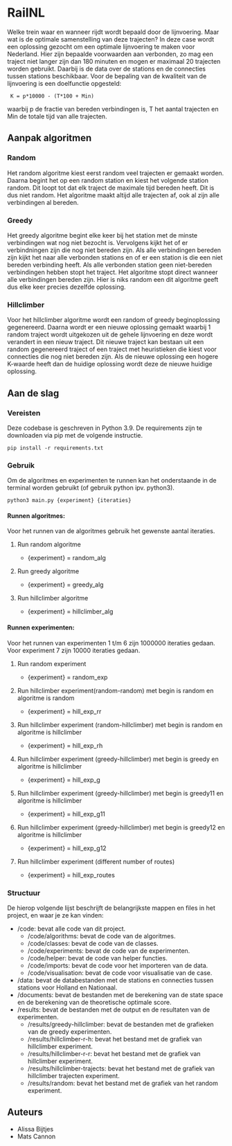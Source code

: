 # RailNL
Welke trein waar en wanneer rijdt wordt bepaald door de lijnvoering. Maar wat is de optimale samenstelling van deze trajecten? In deze case wordt een oplossing gezocht om een optimale lijnvoering te maken voor Nederland. Hier zijn bepaalde voorwaarden aan verbonden, zo mag een traject niet langer zijn dan 180 minuten en mogen er maximaal 20 trajecten worden gebruikt. Daarbij is de data over de stations en de connecties tussen stations beschikbaar. Voor de bepaling van de kwaliteit van de lijnvoering is een doelfunctie opgesteld: 
```
 K = p*10000 - (T*100 + Min)
```
waarbij p de fractie van bereden verbindingen is, T het aantal trajecten en Min de totale tijd van alle trajecten.

## Aanpak algoritmen
### Random
Het random algoritme kiest eerst random veel trajecten er gemaakt worden. Daarna begint het op een random station en kiest het volgende station random. Dit loopt tot dat elk traject de maximale tijd bereden heeft. Dit is dus niet random. Het algoritme maakt altijd alle trajecten af, ook al zijn alle verbindingen al bereden.

### Greedy
Het greedy algoritme begint elke keer bij het station met de minste verbindingen wat nog niet bezocht is. Vervolgens kijkt het of er verbindningen zijn die nog niet bereden zijn. Als alle verbindingen bereden zijn kijkt het naar alle verbonden stations en of er een station is die een niet bereden verbinding heeft. Als alle verbonden station geen niet-bereden verbindingen hebben stopt het traject. Het algoritme stopt direct wanneer alle verbindingen bereden zijn. Hier is niks random een dit algoritme geeft dus elke keer precies dezelfde oplossing.

### Hillclimber
Voor het hillclimber algoritme wordt een random of greedy beginoplossing gegenereerd. Daarna wordt er een nieuwe oplossing gemaakt waarbij 1 random traject wordt uitgekozen uit de gehele lijnvoering en deze wordt verandert in een nieuw traject. Dit nieuwe traject kan bestaan uit een random gegenereerd traject of een traject met heuristieken die kiest voor connecties die nog niet bereden zijn. Als de nieuwe oplossing een hogere K-waarde heeft dan de huidige oplossing wordt deze de nieuwe huidige oplossing.

## Aan de slag
### Vereisten
Deze codebase is geschreven in Python 3.9. De requirements zijn te downloaden via pip met de volgende instructie.
```
pip install -r requirements.txt
```

### Gebruik
Om de algoritmes en experimenten te runnen kan het onderstaande in de terminal worden gebruikt (of gebruik python ipv. python3).
```
python3 main.py {experiment} {iteraties}
```
#### Runnen algoritmes:
Voor het runnen van de algoritmes gebruik het gewenste aantal iteraties.
1. Run random algoritme
    - {experiment} = random_alg

2. Run greedy algoritme
    - {experiment} = greedy_alg

3. Run hillclimber algoritme
    - {experiment} = hillclimber_alg

#### Runnen experimenten:
Voor het runnen van experimenten 1 t/m 6 zijn 1000000 iteraties gedaan. Voor experiment 7 zijn 10000 iteraties gedaan.
1. Run random experiment
    - {experiment} = random_exp

2. Run hillclimber experiment(random-random) met begin is random en algoritme is random
    - {experiment} = hill_exp_rr

3. Run hillclimber experiment (random-hillclimber) met begin is random en algoritme is hillclimber
    - {experiment} = hill_exp_rh

4. Run hillclimber experiment (greedy-hillclimber) met begin is greedy en algoritme is hillclimber
    - {experiment} = hill_exp_g

5. Run hillclimber experiment (greedy-hillclimber) met begin is greedy11 en algoritme is hillclimber
    - {experiment} = hill_exp_g11

6. Run hillclimber experiment (greedy-hillclimber) met begin is greedy12 en algoritme is hillclimber
    - {experiment} = hill_exp_g12

7. Run hillclimber experiment (different number of routes)
    - {experiment} = hill_exp_routes

### Structuur
De hierop volgende lijst beschrijft de belangrijkste mappen en files in het project, en waar je ze kan vinden:
* /code: bevat alle code van dit project.
    * /code/algorithms: bevat de code van de algoritmes.
    * /code/classes: bevat de code van de classes.
    * /code/experiments: bevat de code van de experimenten.
    * /code/helper: bevat de code van helper functies.
    * /code/imports: bevat de code voor het importeren van de data.
    * /code/visualisation: bevat de code voor visualisatie van de case.
* /data: bevat de databestanden met de stations en connecties tussen stations voor Holland en Nationaal.
* /documents: bevat de bestanden met de berekening van de state space en de berekening van de theoretische optimale score.
* /results: bevat de bestanden met de output en de resultaten van de experimenten.
    * /results/greedy-hillclimber: bevat de bestanden met de grafieken van de greedy experimenten.
    * /results/hillclimber-r-h: bevat het bestand met de grafiek van hillclimber experiment.
    * /results/hillclimber-r-r: bevat het bestand met de grafiek van hillclimber experiment.
    * /results/hillclimber-trajects: bevat het bestand met de grafiek van hillclimber trajecten experiment.
    * /results/random: bevat het bestand met de grafiek van het random experiment.

## Auteurs
* Alissa Bijtjes
* Mats Cannon